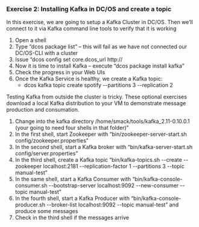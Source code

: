 ### Exercise 2: Installing Kafka in DC/OS and create a topic

In this exercise, we are going to setup a Kafka Cluster in DC/OS. Then we’ll connect to it via Kafka command line tools to verify that it is working

1. Open a shell
2. Type “dcos package list” – this will fail as we have not connected our DC/OS-CLI with a cluster
3. Issue “dcos config set core.dcos_url http://<public IP of your master node>
4. Now it is time to install Kafka – execute “dcos package install kafka”
5. Check the progress in your Web UIs
6. Once the Kafka Service is healthy, we create a Kafka topic:
   - dcos kafka topic create spotify --partitions 3 --replication 2

Testing Kafka from outside the cluster is tricky. These optional exercises download a local Kafka distribution to your VM to demonstrate message production and consumation.


1. Change into the kafka directory﻿ /home/smack/tools/kafka_2.11-0.10.0.1 (your going to need four shells in that folder)”
2. In the first shell, start Zookeeper with “bin/zookeeper-server-start.sh config/zookeeper.properties”
3. In the second shell, start a Kafka broker with “bin/kafka-server-start.sh config/server.properties”
4. In the third shell, create a Kafka topic “bin/kafka-topics.sh --create --zookeeper localhost:2181 --replication-factor 1 --partitions 3 --topic manual-test”
5. In the same shell, start a Kafka Consumer with “bin/kafka-console-consumer.sh --bootstrap-server localhost:9092 --new-consumer --topic manual-test”
6. In the fourth shell, start a Kafka Producer with “bin/kafka-console-producer.sh --broker-list localhost:9092 --topic manual-test” and produce some messages
7. Check in the third shell if the messages arrive
